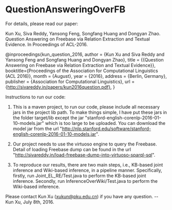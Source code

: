 # QuestionAnsweringOverFB

For details, please read our paper:

Kun Xu, Siva Reddy, Yansong Feng, Songfang Huang and Dongyan Zhao.
Question Answering on Freebase via Relation Extraction and Textual Evidence.
In Proceedings of ACL-2016.

@inproceedings{kun_question_2016,
  author    = {Kun Xu and
               Siva Reddy and
               Yansong Feng and
               Songfang Huang and
               Dongyan Zhao},
  title = {{Question Answering on Freebase via Relation Extraction and Textual Evidence}},
  booktitle={Proceedings of the Association for Computational Linguistics (ACL 2016)},
  month     = {August},
  year      = {2016},
  address   = {Berlin, Germany},
  publisher = {Association for Computational Linguistics},
  url = {http://sivareddy.in/papers/kun2016question.pdf},
}

Instructions to run our code:

1. This is a maven project, to run our code, please include all necessary jars in the project lib path.
   To make things simple, I have put these jars in the folder target/lib except the jar "stanford-english-corenlp-2016-01-10-models.jar" which is too large
   to be uploaded. You can download the model jar from the url "http://nlp.stanford.edu/software/stanford-english-corenlp-2016-01-10-models.jar".

2. Our project needs to use the virtuoso engine to query the Freebase. Detail of loading Freebase dump
   can be found in the url "http://sivareddy.in/load-freebase-dump-into-virtuoso-sparql-sql".
   
3. To reproduce our results, there are two main steps, i.e., KB-based joint inference and Wiki-based inference, in a pipeline manner.
   Specifically, firstly, run Joint_EL_RE/Test.java to perform the KB-based joint inference.
   Secondly, run InferenceOverWiki/Test.java to perform the Wiki-based inference.

Please contact Kun Xu (xukun@pku.edu.cn) if you have any question.
-- Kun Xu, July 8th, 2016.
